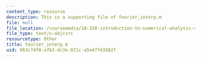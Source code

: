 ```yaml
---
content_type: resource
description: This is a supporting file of fourier_interp.m
file: null
file_location: /coursemedia/18-330-introduction-to-numerical-analysis-spring-2012/963c74f0a762dc3e021ca5e47fd3582f_fourier_interp.m
file_type: text/x-objcsrc
resourcetype: Other
title: fourier_interp.m
uid: 963c74f0-a762-dc3e-021c-a5e47fd3582f
---
```

